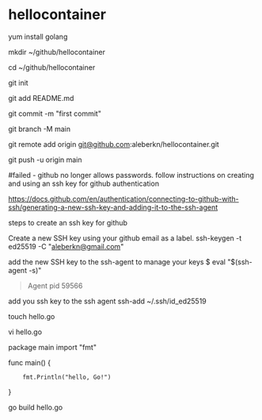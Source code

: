 # hellocontainer
yum install golang

mkdir ~/github/hellocontainer

cd ~/github/hellocontainer

git init

git add README.md

git commit -m "first commit"

git branch -M main

git remote add origin git@github.com:aleberkn/hellocontainer.git

git push -u origin main

#failed - github no longer allows passwords.  follow instructions on creating and using an ssh key for github authentication

https://docs.github.com/en/authentication/connecting-to-github-with-ssh/generating-a-new-ssh-key-and-adding-it-to-the-ssh-agent

steps to create an ssh key for github

Create a new SSH key using your github email as a label.
ssh-keygen -t ed25519 -C "aleberkn@gmail.com"

add the new SSH key to the ssh-agent to manage your keys
$ eval "$(ssh-agent -s)"
> Agent pid 59566

add you ssh key to the ssh agent
ssh-add ~/.ssh/id_ed25519

touch hello.go

vi hello.go

package main
import "fmt"

func main() {

        fmt.Println("hello, Go!")
}

go build hello.go

